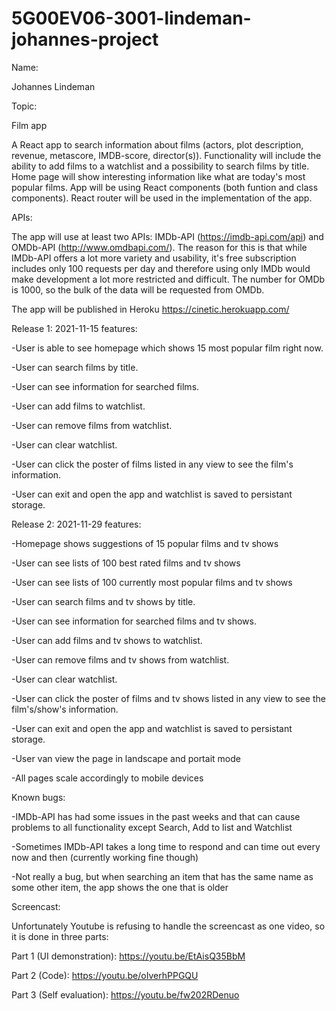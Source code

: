 # 5G00EV06-3001-lindeman-johannes-project

Name: 

Johannes Lindeman

Topic: 

Film app

A React app to search information about films (actors, plot description, revenue, metascore, IMDB-score, director(s)). Functionality will include the ability to add films to a watchlist and a possibility to search films by title. Home page will show interesting information like what are today's most popular films. App will be using React components (both funtion and class components). React router will be used in the implementation of the app. 

APIs:

The app will use at least two APIs: IMDb-API (https://imdb-api.com/api) and OMDb-API (http://www.omdbapi.com/). The reason for this is that while IMDb-API offers a lot more variety and usability, it's free subscription includes only 100 requests per day and therefore using only IMDb would make development a lot more restricted and difficult. The number for OMDb is 1000, so the bulk of the data will be requested from OMDb. 

The app will be published in Heroku https://cinetic.herokuapp.com/


Release 1: 2021-11-15 features:

-User is able to see homepage which shows 15 most popular film right now.

-User can search films by title.

-User can see information for searched films.

-User can add films to watchlist.

-User can remove films from watchlist.

-User can clear watchlist.

-User can click the poster of films listed in any view to see the film's information.

-User can exit and open the app and watchlist is saved to persistant storage.

Release 2: 2021-11-29 features:

-Homepage shows suggestions of 15 popular films and tv shows

-User can see lists of 100 best rated films and tv shows

-User can see lists of 100 currently most popular films and tv shows 

-User can search films and tv shows by title.

-User can see information for searched films and tv shows.

-User can add films and tv shows to watchlist.

-User can remove films and tv shows from watchlist.

-User can clear watchlist.

-User can click the poster of films and tv shows listed in any view to see the film's/show's information.

-User can exit and open the app and watchlist is saved to persistant storage.

-User van view the page in landscape and portait mode

-All pages scale accordingly to mobile devices

Known bugs:

-IMDb-API has had some issues in the past weeks and that can cause problems to all functionality except Search, Add to list and Watchlist 

-Sometimes IMDb-API takes a long time to respond and can time out every now and then (currently working fine though)

-Not really a bug, but when searching an item that has the same name as some other item, the app shows the one that is older

Screencast:

Unfortunately Youtube is refusing to handle the screencast as one video, so it is done in three parts:

Part 1 (UI demonstration): https://youtu.be/EtAisQ35BbM

Part 2 (Code): https://youtu.be/oIverhPPGQU

Part 3 (Self evaluation): https://youtu.be/fw202RDenuo
